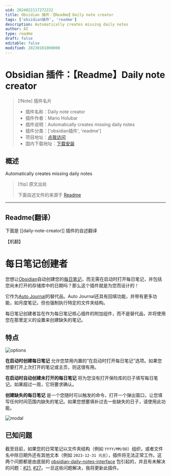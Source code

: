 ```yaml
---
uid: 2024022117272222
title: Obsidian 插件：【Readme】Daily note creator
tags: ['obsidian插件', 'readme']
description: Automatically creates missing daily notes
author: AI
type: readme
draft: false
editable: false
modified: 20230101000000
---
```


# Obsidian 插件：【Readme】Daily note creator

> [!Note] 插件名片
> - 插件名称：Daily note creator
> - 插件作者：Mario Holubar
> - 插件说明：Automatically creates missing daily notes
> - 插件分类：['obsidian插件', 'readme']
> - 项目地址：[点我访问](https://github.com/mario-holubar/obsidian-daily-note-creator)
> - 国内下载地址：[下载安装](https://pkmer.cn/products/plugin/pluginMarket/?daily-note-creator)

## 概述

Automatically creates missing daily notes



> [!tip] 原文出处
> 
>下面自述文件的来源于 [Readme](https://ghproxy.net/https://raw.githubusercontent.com/mario-holubar/obsidian-daily-note-creator/master/README.md)
> 

---

## Readme(翻译）

下面是 [[daily-note-creator]] 插件的自述翻译

【机翻】
# 每日笔记创建者

您想让[Obsidian](https://obsidian.md/)自动创建您的[每日笔记](https://help.obsidian.md/Plugins/Daily+notes)，而无需在启动时打开每日笔记，并包括您尚未打开的存储库中的日期吗？那么这个插件就是为您而设计的！

它作为[Auto Journal](https://github.com/Ebonsignori/obsidian-auto-journal)的替代品。Auto Journal还具有回填功能，并带有更多功能，如月度笔记，但也强制执行特定的文件夹结构。

每日笔记创建者旨在作为每日笔记核心插件的附加组件，而不是替代品，并将使用您在那里定义的设置来创建缺失的笔记。
## 特点

![options](https://cdn.pkmer.cn/covers/daily-note-creator_2_0.png!pkmer)

**在启动时创建每日笔记** 允许您禁用内置的“在启动时打开每日笔记”选项。如果您想要打开上次打开的笔记或主页，则这很有用。

**在启动时自动创建未打开的每日笔记** 将为您没有打开保险库的日子填写每日笔记。如果超过一周，它将要求确认。

**创建缺失的每日笔记** 是一个您随时可以触发的命令，打开一个弹出窗口，让您填写任何时间范围内缺失的笔记。如果您想要填补过去一些缺失的日子，请使用此功能。

![modal](https://cdn.pkmer.cn/covers/daily-note-creator_2_1.png!pkmer)
## 已知问题

截至目前，如果您的日常笔记以文件夹结构（例如 `YYYY/MM/DD`）组织，或者文件名中除日期外还有其他文本（例如 `2023-12-31 元旦`），插件将无法正常工作。这两个问题都是由底层的 [obsidian-daily-notes-interface](https://github.com/liamcain/obsidian-daily-notes-interface) 包引起的，并且有未解决的问题：[#21](https://github.com/liamcain/obsidian-daily-notes-interface/issues/21), [#27](https://github.com/liamcain/obsidian-daily-notes-interface/issues/27)。一旦这些问题解决，我将更新此插件。



